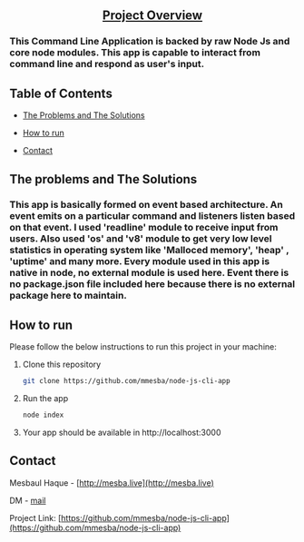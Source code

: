 
<br />
  <h2 align="center"><a href="https://github.com/mmesba/node-js-cli-app" >Project Overview</a></h2>


   <h3>This Command Line Application is backed by  raw Node Js and core node modules. This app is capable to interact from command line and respond as user's input.  </h3></p>

<!-- TABLE OF CONTENTS -->

## Table of Contents
- [The Problems and The Solutions](#the-problems-and-the-solutions)

- [How to run](#how-to-run)

- [Contact](#contact)


<!-- The Problems and The Solutions -->
## The problems and The Solutions
<h3>This app is basically formed on event based architecture. An event emits on a particular command and listeners listen based on that event. I used 'readline' module to receive input from users. Also used 'os' and 'v8' module to get very low level statistics in operating system like 'Malloced memory', 'heap' , 'uptime' and many more. Every module used in this app is native in node, no external module is used here. Event there is no package.json file included here because there is no external package here to maintain.</h3>

<!-- HOW TO RUN -->

## How to run

Please follow the below instructions to run this project in your machine:


1. Clone this repository
   ```sh
   git clone https://github.com/mmesba/node-js-cli-app
   ```

2. Run the app
   ```sh
   node index
   ```
3. Your app should be available in http://localhost:3000


<!-- CONTACT -->

## Contact

Mesbaul Haque - [http://mesba.live](http://mesba.live)

DM - [mail](mailto:mesbaul333@gmail.com)

Project Link: [https://github.com/mmesba/node-js-cli-app](https://github.com/mmesba/node-js-cli-app)


<!-- MARKDOWN LINKS & IMAGES -->

[linkedin-shield]: https://img.shields.io/badge/-LinkedIn-black.svg?style=flat-square&logo=linkedin&colorB=555
[linkedin-url]: https://linkedin.com/in/mmesba